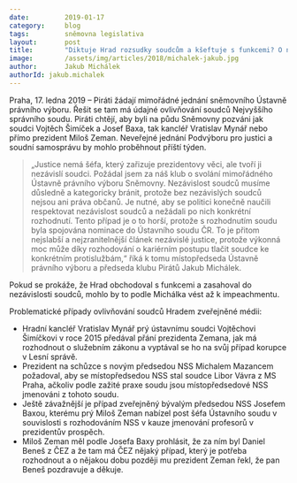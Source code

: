 ```yaml
---
date:         2019-01-17
category:     blog
tags:         sněmovna legislativa
layout:       post
title:        "Diktuje Hrad rozsudky soudcům a kšeftuje s funkcemi? O nezávislosti soudců budou jednat poslanci"
image:        /assets/img/articles/2018/michalek-jakub.jpg 
author:       Jakub Michálek
authorId: jakub.michalek
---
```


Praha, 17. ledna 2019 – Piráti žádají mimořádné jednání sněmovního Ústavně právního výboru. Řešit se tam má údajné ovlivňování soudců Nejvyššího správního soudu. Piráti chtějí, aby byli na půdu Sněmovny pozváni jak soudci Vojtěch Šimíček a Josef Baxa, tak kancléř Vratislav Mynář nebo přímo prezident Miloš Zeman. Neveřejné jednání Podvýboru pro justici a soudní samosprávu by mohlo proběhnout příští týden.

> „Justice nemá šéfa, který zařizuje prezidentovy věci, ale tvoří ji nezávislí soudci. Požádal jsem za náš klub o svolání mimořádného Ústavně právního výboru Sněmovny. Nezávislost soudců musíme důsledně a kategoricky bránit, protože bez nezávislých soudců nejsou ani práva občanů. Je nutné, aby se politici konečně naučili respektovat nezávislost soudců a nežádali po nich konkrétní rozhodnutí. Tento případ je o to horší, protože s rozhodnutím soudu byla spojována nominace do Ústavního soudu ČR. To je přitom nejslabší a nejzranitelnější článek nezávislé justice, protože výkonná moc může díky rozhodování o kariérním postupu tlačit soudce ke konkrétním protislužbám,“ říká k tomu místopředseda Ústavně právního výboru a předseda klubu Pirátů Jakub Michálek.

Pokud se prokáže, že Hrad obchodoval s funkcemi a zasahoval do nezávislosti soudců, mohlo by to podle Michálka vést až k impeachmentu.

Problematické případy ovlivňování soudců Hradem zveřejněné médii:

* Hradní kancléř Vratislav Mynář prý ústavnímu soudci Vojtěchovi Šimíčkovi v roce 2015 předával přání prezidenta Zemana, jak má rozhodnout o služebním zákonu a vyptával se ho na svůj případ korupce v Lesní správě.
* Prezident na schůzce s novým předsedou NSS Michalem Mazancem požadoval, aby se místopředsedou NSS stal soudce Libor Vávra z MS Praha, ačkoliv podle zažité praxe soudu jsou místopředsedové NSS jmenováni z tohoto soudu.
* Ještě závažnější je případ zveřejněný bývalým předsedou NSS Josefem Baxou, kterému prý Miloš Zeman nabízel post šéfa Ústavního soudu v souvislosti s rozhodováním NSS v kauze jmenování profesorů v prezidentův prospěch.
* Miloš Zeman měl podle Josefa Baxy prohlásit, že za ním byl Daniel Beneš z ČEZ a že tam má ČEZ nějaký případ, který je potřeba rozhodnout a o nějakou dobu později mu prezident Zeman řekl, že pan Beneš pozdravuje a děkuje.
